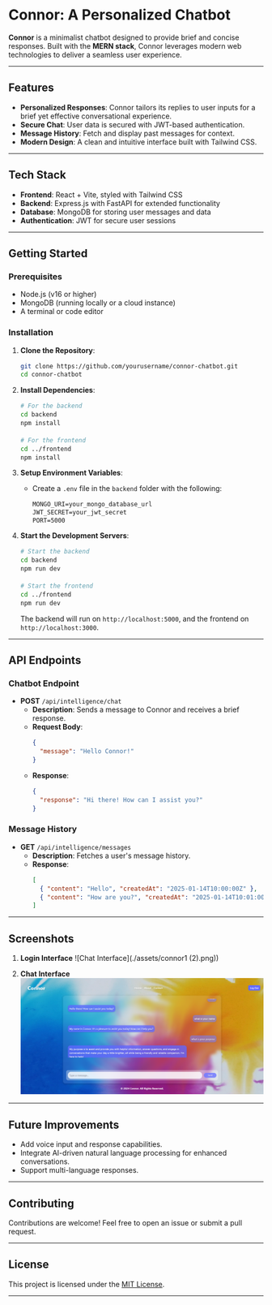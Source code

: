 # Connor: A Personalized Chatbot

**Connor** is a minimalist chatbot designed to provide brief and concise responses. Built with the **MERN stack**, Connor leverages modern web technologies to deliver a seamless user experience.

---

## Features

- **Personalized Responses**: Connor tailors its replies to user inputs for a brief yet effective conversational experience.
- **Secure Chat**: User data is secured with JWT-based authentication.
- **Message History**: Fetch and display past messages for context.
- **Modern Design**: A clean and intuitive interface built with Tailwind CSS.

---

## Tech Stack

- **Frontend**: React + Vite, styled with Tailwind CSS
- **Backend**: Express.js with FastAPI for extended functionality
- **Database**: MongoDB for storing user messages and data
- **Authentication**: JWT for secure user sessions

---

## Getting Started

### Prerequisites

- Node.js (v16 or higher)
- MongoDB (running locally or a cloud instance)
- A terminal or code editor

### Installation

1. **Clone the Repository**:
   ```bash
   git clone https://github.com/yourusername/connor-chatbot.git
   cd connor-chatbot
   ```

2. **Install Dependencies**:
   ```bash
   # For the backend
   cd backend
   npm install

   # For the frontend
   cd ../frontend
   npm install
   ```

3. **Setup Environment Variables**:
   - Create a `.env` file in the `backend` folder with the following:
     ```env
     MONGO_URI=your_mongo_database_url
     JWT_SECRET=your_jwt_secret
     PORT=5000
     ```

4. **Start the Development Servers**:
   ```bash
   # Start the backend
   cd backend
   npm run dev

   # Start the frontend
   cd ../frontend
   npm run dev
   ```

   The backend will run on `http://localhost:5000`, and the frontend on `http://localhost:3000`.

---

## API Endpoints

### Chatbot Endpoint
- **POST** `/api/intelligence/chat`
  - **Description**: Sends a message to Connor and receives a brief response.
  - **Request Body**:
    ```json
    {
      "message": "Hello Connor!"
    }
    ```
  - **Response**:
    ```json
    {
      "response": "Hi there! How can I assist you?"
    }
    ```

### Message History
- **GET** `/api/intelligence/messages`
  - **Description**: Fetches a user's message history.
  - **Response**:
    ```json
    [
      { "content": "Hello", "createdAt": "2025-01-14T10:00:00Z" },
      { "content": "How are you?", "createdAt": "2025-01-14T10:01:00Z" }
    ]
    ```

---

## Screenshots

1. **Login Interface**
   ![Chat Interface](./assets/connor1 (2).png))

2. **Chat Interface**
   ![Message History](./assets/Connor2.png)

---

## Future Improvements

- Add voice input and response capabilities.
- Integrate AI-driven natural language processing for enhanced conversations.
- Support multi-language responses.

---

## Contributing

Contributions are welcome! Feel free to open an issue or submit a pull request.

---

## License

This project is licensed under the [MIT License](LICENSE).

---


